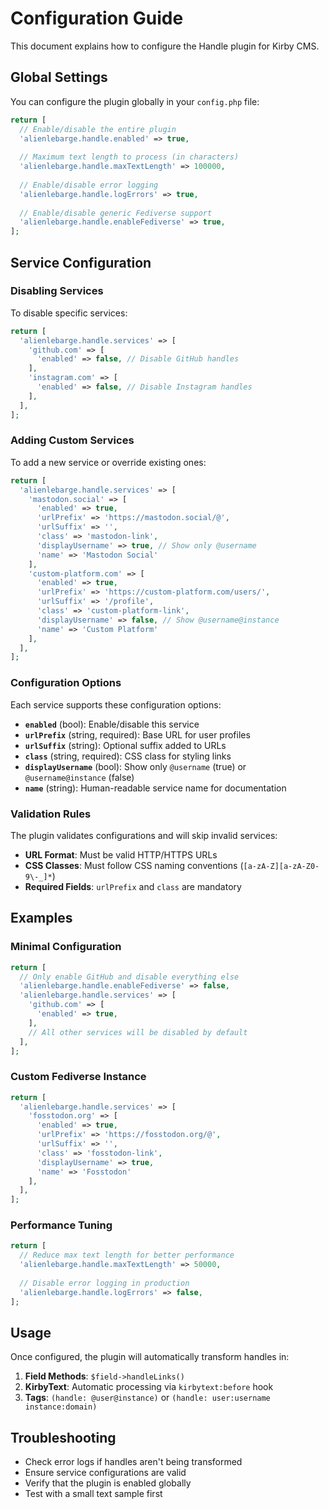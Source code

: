 # Configuration Guide

This document explains how to configure the Handle plugin for Kirby CMS.

## Global Settings

You can configure the plugin globally in your `config.php` file:

```php
return [
  // Enable/disable the entire plugin
  'alienlebarge.handle.enabled' => true,
  
  // Maximum text length to process (in characters)
  'alienlebarge.handle.maxTextLength' => 100000,
  
  // Enable/disable error logging
  'alienlebarge.handle.logErrors' => true,
  
  // Enable/disable generic Fediverse support
  'alienlebarge.handle.enableFediverse' => true,
];
```

## Service Configuration

### Disabling Services

To disable specific services:

```php
return [
  'alienlebarge.handle.services' => [
    'github.com' => [
      'enabled' => false, // Disable GitHub handles
    ],
    'instagram.com' => [
      'enabled' => false, // Disable Instagram handles
    ],
  ],
];
```

### Adding Custom Services

To add a new service or override existing ones:

```php
return [
  'alienlebarge.handle.services' => [
    'mastodon.social' => [
      'enabled' => true,
      'urlPrefix' => 'https://mastodon.social/@',
      'urlSuffix' => '',
      'class' => 'mastodon-link',
      'displayUsername' => true, // Show only @username
      'name' => 'Mastodon Social'
    ],
    'custom-platform.com' => [
      'enabled' => true,
      'urlPrefix' => 'https://custom-platform.com/users/',
      'urlSuffix' => '/profile',
      'class' => 'custom-platform-link',
      'displayUsername' => false, // Show @username@instance
      'name' => 'Custom Platform'
    ],
  ],
];
```

### Configuration Options

Each service supports these configuration options:

- **`enabled`** (bool): Enable/disable this service
- **`urlPrefix`** (string, required): Base URL for user profiles
- **`urlSuffix`** (string): Optional suffix added to URLs
- **`class`** (string, required): CSS class for styling links
- **`displayUsername`** (bool): Show only `@username` (true) or `@username@instance` (false)
- **`name`** (string): Human-readable service name for documentation

### Validation Rules

The plugin validates configurations and will skip invalid services:

- **URL Format**: Must be valid HTTP/HTTPS URLs
- **CSS Classes**: Must follow CSS naming conventions (`[a-zA-Z][a-zA-Z0-9\-_]*`)
- **Required Fields**: `urlPrefix` and `class` are mandatory

## Examples

### Minimal Configuration

```php
return [
  // Only enable GitHub and disable everything else
  'alienlebarge.handle.enableFediverse' => false,
  'alienlebarge.handle.services' => [
    'github.com' => [
      'enabled' => true,
    ],
    // All other services will be disabled by default
  ],
];
```

### Custom Fediverse Instance

```php
return [
  'alienlebarge.handle.services' => [
    'fosstodon.org' => [
      'enabled' => true,
      'urlPrefix' => 'https://fosstodon.org/@',
      'urlSuffix' => '',
      'class' => 'fosstodon-link',
      'displayUsername' => true,
      'name' => 'Fosstodon'
    ],
  ],
];
```

### Performance Tuning

```php
return [
  // Reduce max text length for better performance
  'alienlebarge.handle.maxTextLength' => 50000,
  
  // Disable error logging in production
  'alienlebarge.handle.logErrors' => false,
];
```

## Usage

Once configured, the plugin will automatically transform handles in:

1. **Field Methods**: `$field->handleLinks()`
2. **KirbyText**: Automatic processing via `kirbytext:before` hook
3. **Tags**: `(handle: @user@instance)` or `(handle: user:username instance:domain)`

## Troubleshooting

- Check error logs if handles aren't being transformed
- Ensure service configurations are valid
- Verify that the plugin is enabled globally
- Test with a small text sample first